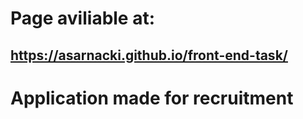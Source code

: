 # Page aviliable at: 

## https://asarnacki.github.io/front-end-task/

# Application made for recruitment